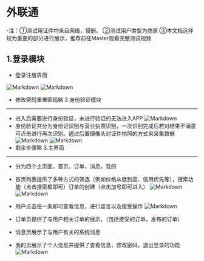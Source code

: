 # 外联通



-注：①测试用证件均来自网络，侵删。 ②测试用户类型为商家 ③本文档选择较为重要的部分进行展示，推荐前往Master观看完整测试视频


1.登录模块
---

 - 登录注册界面

![Markdown](http://i2.bvimg.com/619352/d74e870974d47018.jpg)
![Markdown](http://i2.bvimg.com/619352/3c97830087b1db16.jpg)
 - 修改密码重置密码略
2.身份验证模块
---
 - 进入后需要进行身份验证，未进行验证的无法进入APP
 ![Markdown](http://i2.bvimg.com/619352/2f5f18515dac119b.jpg)
 - 身份验证共分为身份证识别与营业执照识别，一次识别完成后若对结果不满意可点击进行再次识别。通过后置摄像头对证件拍照的方式来采集数据
  ![Markdown](http://i2.bvimg.com/619352/84809970e182cf70.jpg)
![Markdown](http://i2.bvimg.com/619352/199a22006f109378.jpg)
 - 剩余步骤略
3.主界面
---
 - 分为四个主页面，首页，订单，消息，我的

 - 首页列表提供了多种方式的筛选（例如价格从低到高、信用优先等），搜索功能（点击搜索框即可）订单的创建（点击加号即可进入）
  ![Markdown](http://i2.bvimg.com/619352/595abac92ace7364.jpg)
 ![Markdown](http://i2.bvimg.com/619352/b706fcac416aa480.jpg)
 - 用户点击任一条即可查看信息，进行留言以及接受操作
 ![Markdown](http://i2.bvimg.com/619352/c69047a178ca39e0.jpg)

 - 订单页提供了与用户相关订单的展示，（包括接受的订单，发布的订单）
 - 消息页展示了与用户有关的系统消息
 
 - 我的页展示了个人信息并提供了查看信息，修改密码，退出登录的功能
 ![Markdown](http://i2.bvimg.com/619352/7f4981f47754baf2.jpg)
